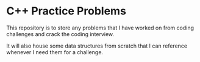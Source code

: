 # C++ Practice Problems

This repository is to store any problems that I have worked on from coding challenges and crack the coding interview. 

It will also house some data structures from scratch that I can reference whenever I need them for a challenge. 
